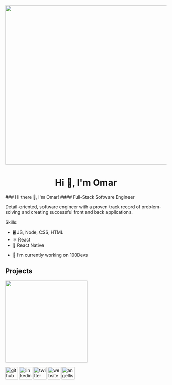 <img src="https://i.imgur.com/hsdIV0Y.png" width="750" height="500" align="center"/>


<h1 align="center">Hi 👋, I'm Omar</h1>
### Hi there 👋, I'm Omar!
#### Full-Stack Software Engineer

Detail-oriented, software engineer with a proven track record of problem-solving and creating successful front and back applications. 

Skills:
* 🖥 JS, Node, CSS, HTML
* ⚛	React
* 📱 React Native

- 🔭 I’m currently working on 100Devs 

## Projects

<img src="https://i.imgur.com/w1eMnFu.mp4" width="256"/>

[<img src='https://cdn.jsdelivr.net/npm/simple-icons@3.0.1/icons/github.svg' alt='github' height='40'>](https://github.com/oalmalky5)  [<img src='https://cdn.jsdelivr.net/npm/simple-icons@3.0.1/icons/linkedin.svg' alt='linkedin' height='40'>](https://www.linkedin.com/in/omar-almalky/)  [<img src='https://cdn.jsdelivr.net/npm/simple-icons@3.0.1/icons/twitter.svg' alt='twitter' height='40'>](https://twitter.com/OmarA_SWE)  [<img src='https://cdn.jsdelivr.net/npm/simple-icons@3.0.1/icons/icloud.svg' alt='website' height='40'>](https://www.omaralmalky.me/)  [<img src='https://cdn.jsdelivr.net/npm/simple-icons@3.0.1/icons/angellist.svg' alt='angellist' height='40'>](https://angel.co/profile/edit/overview)  

